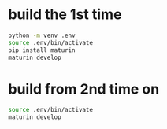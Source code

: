 # build the 1st time
```sh
python -m venv .env
source .env/bin/activate
pip install maturin
maturin develop
```

# build from 2nd time on
```sh
source .env/bin/activate
maturin develop
```
